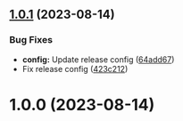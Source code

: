 ## [1.0.1](https://github.com/albertoBordonado/semantic-release-test-clean/compare/v1.0.0...v1.0.1) (2023-08-14)


### Bug Fixes

* **config:** Update release config ([64add67](https://github.com/albertoBordonado/semantic-release-test-clean/commit/64add671cda661ff3e447841149e28339a1257b3))
* Fix release config ([423c212](https://github.com/albertoBordonado/semantic-release-test-clean/commit/423c2122eb6ce00ef24847767ac1363604fcd3d3))

# 1.0.0 (2023-08-14)
